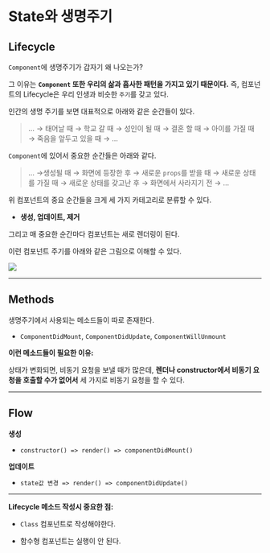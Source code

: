 # State와 생명주기

## Lifecycle

`Component`에 생명주기가 갑자기 왜 나오는가?

그 이유는 **`Component` 또한 우리의 삶과 흡사한 패턴을 가지고 있기 때문이다.** 즉, 컴포넌트의 Lifecycle은 우리 인생과 비슷한 `주기`를 갖고 있다.

인간의 생명 주기를 보면 대표적으로 아래와 같은 순간들이 있다.

> ... → 태어날 때 → 학교 갈 때 → 성인이 될 때 → 결혼 할 때 →
> 아이를 가질 때 → 죽음을 앞두고 있을 때 → ...

`Component`에 있어서 중요한 순간들은 아래와 같다.

> ... →생성될 때 → 화면에 등장한 후 → 새로운 `props`를 받을 때 →
> 새로운 상태를 가질 때 → 새로운 상태를 갖고난 후 → 화면에서 사라지기 전 → ...

위 컴포넌트의 중요 순간들을 크게 세 가지 카테고리로 분류할 수 있다.

- **생성, 업데이트, 제거**

그리고 매 중요한 순간마다 컴포넌트는 새로 렌더링이 된다.

이런 컴포넌트 주기를 아래와 같은 그림으로 이해할 수 있다.

<img src="https://cdn.filestackcontent.com/ApNH7030SAG1wAycdj3H">

---

## Methods

생명주기에서 사용되는 메소드들이 따로 존재한다.

- `ComponentDidMount`, `ComponentDidUpdate`, `ComponentWillUnmount`

**이런 메소드들이 필요한 이유:**

상태가 변화되면, 비동기 요청을 보낼 때가 많은데, **렌더나 constructor에서 비동기 요청을 호출할 수가 없어서** 세 가지로 비동기 요청을 할 수 있다.

---

## Flow

**생성**

- `constructor() => render() => componentDidMount()`

**업데이트**

- `state값 변경 => render() => componentDidUpdate()`

---

**Lifecycle 메소드 작성시 중요한 점:**

- `Class` 컴포넌트로 작성해야한다.

- 함수형 컴포넌트는 실행이 안 된다.
